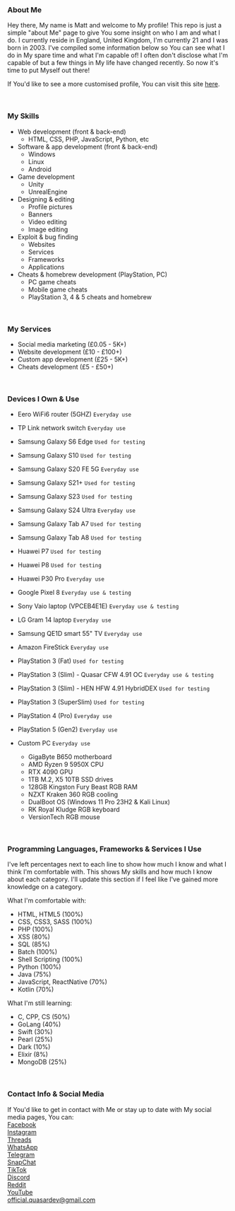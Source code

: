 ### About Me
Hey there, My name is Matt and welcome to My profile! This repo is just a simple "about Me" page to give You some insight on who I am and what I do. I currently reside in England, United Kingdom, I'm currently 21 and I was born in 2003. I've compiled some information below so You can see what I do in My spare time and what I'm capable of! I often don't disclose what I'm capable of but a few things in My life have changed recently. So now it's time to put Myself out there!  

If You'd like to see a more customised profile, You can visit this site [here](https://quasarnet.github.io/Profile).  

<br>  

### My Skills
- Web development (front & back-end)
  - HTML, CSS, PHP, JavaScript, Python, etc
- Software & app development (front & back-end)
  - Windows
  - Linux
  - Android
- Game development
  - Unity
  - UnrealEngine
- Designing & editing
  - Profile pictures
  - Banners
  - Video editing
  - Image editing
- Exploit & bug finding
  - Websites
  - Services
  - Frameworks
  - Applications
- Cheats & homebrew development (PlayStation, PC)
  - PC game cheats
  - Mobile game cheats
  - PlayStation 3, 4 & 5 cheats and homebrew

<br>  

### My Services
- Social media marketing (£0.05 - 5K+)
- Website development (£10 - £100+)
- Custom app development (£25 - 5K+)
- Cheats development (£5 - £50+)

<br>  

### Devices I Own & Use
- Eero WiFi6 router (5GHZ) `Everyday use`
- TP Link network switch `Everyday use`
- Samsung Galaxy S6 Edge `Used for testing`
- Samsung Galaxy S10 `Used for testing`
- Samsung Galaxy S20 FE 5G `Everyday use`
- Samsung Galaxy S21+ `Used for testing`
- Samsung Galaxy S23 `Used for testing`
- Samsung Galaxy S24 Ultra `Everyday use`
- Samsung Galaxy Tab A7 `Used for testing`
- Samsung Galaxy Tab A8 `Used for testing`
- Huawei P7 `Used for testing`
- Huawei P8 `Used for testing`
- Huawei P30 Pro `Everyday use`
- Google Pixel 8 `Everyday use & testing`
- Sony Vaio laptop (VPCEB4E1E) `Everyday use & testing`
- LG Gram 14 laptop `Everyday use`
- Samsung QE1D smart 55" TV `Everyday use`
- Amazon FireStick `Everyday use`
- PlayStation 3 (Fat) `Used for testing`
- PlayStation 3 (Slim) - Quasar CFW 4.91 OC `Everyday use & testing`
- PlayStation 3 (Slim) - HEN HFW 4.91 HybridDEX `Used for testing`
- PlayStation 3 (SuperSlim) `Used for testing`
- PlayStation 4 (Pro) `Everyday use`
- PlayStation 5 (Gen2) `Everyday use`

- Custom PC `Everyday use`
  - GigaByte B650 motherboard
  - AMD Ryzen 9 5950X CPU
  - RTX 4090 GPU
  - 1TB M.2, X5 10TB SSD drives
  - 128GB Kingston Fury Beast RGB RAM
  - NZXT Kraken 360 RGB cooling
  - DualBoot OS (Windows 11 Pro 23H2 & Kali Linux)
  - RK Royal Kludge RGB keyboard
  - VersionTech RGB mouse

<br>  

### Programming Languages, Frameworks & Services I Use
I've left percentages next to each line to show how much I know and what I think I'm comfortable with. This shows My skills and how much I know about each category. I'll update this section if I feel like I've gained more knowledge on a category.

What I'm comfortable with:  
- HTML, HTML5 (100%)
- CSS, CSS3, SASS (100%)
- PHP (100%)
- XSS (80%)
- SQL (85%)
- Batch (100%)
- Shell Scripting (100%)
- Python (100%)
- Java (75%)
- JavaScript, ReactNative (70%)
- Kotlin (70%)

What I'm still learning:  
- C, CPP, CS (50%)
- GoLang (40%)
- Swift (30%)
- Pearl (25%)
- Dark (10%)
- Elixir (8%)
- MongoDB (25%)

<br>  

### Contact Info & Social Media
If You'd like to get in contact with Me or stay up to date with My social media pages, You can:  
[Facebook](https://facebook.com/quasar.developer)  
[Instagram](https://instagram.com/quasar.developer)  
[Threads](https://google.com/404)  
[WhatsApp](https://wa.me/07935625887)  
[Telegram](https://t.me/quasar.developer)  
[SnapChat](https://google.com/404)  
[TikTok](https://tiktok.com/@quasar.developer)  
[Discord](https://google.com/404)  
[Reddit](https://google.com/404)  
[YouTube](https://youtube.com/@quasar.developer)  
[official.quasardev@gmail.com](https://gmail.com)  
